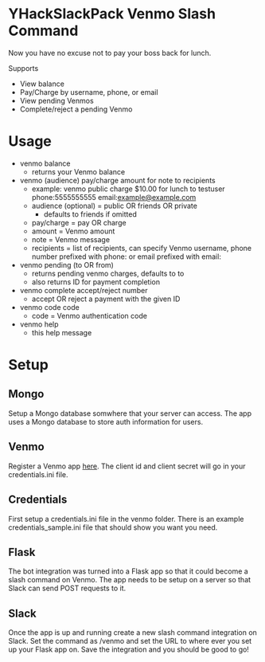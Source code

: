 # YHackSlackPack Venmo Slash Command
Now you have no excuse not to pay your boss back for lunch.

Supports
- View balance
- Pay/Charge by username, phone, or email
- View pending Venmos
- Complete/reject a pending Venmo

# Usage
- venmo balance
  - returns your Venmo balance
- venmo (audience) pay/charge amount for note to recipients
  - example: venmo public charge $10.00 for lunch to testuser phone:5555555555 email:example@example.com
  - audience (optional) = public OR friends OR private
    - defaults to friends if omitted
  - pay/charge = pay OR charge
  - amount = Venmo amount
  - note = Venmo message
  - recipients = list of recipients, can specify Venmo username, phone number prefixed with phone: or email prefixed with email:
- venmo pending (to OR from)
  - returns pending venmo charges, defaults to to
  - also returns ID for payment completion
- venmo complete accept/reject number
  - accept OR reject a payment with the given ID
- venmo code code
  - code = Venmo authentication code
- venmo help
  - this help message
  
# Setup
## Mongo
Setup a Mongo database somwhere that your server can access. The app uses a Mongo database to store auth information for users.

## Venmo
Register a Venmo app [here](https://venmo.com/account/settings/developer). The client id and client secret will go in your credentials.ini file.

## Credentials
First setup a credentials.ini file in the venmo folder. There is an example credentials_sample.ini file that should show you want you need.

## Flask
The bot integration was turned into a Flask app so that it could become a slash command on Venmo. The app needs to be setup on a server so that Slack can send POST requests to it.

## Slack
Once the app is up and running create a new slash command integration on Slack. Set the command as /venmo and set the URL to where ever you set up your Flask app on. Save the integration and you should be good to go!